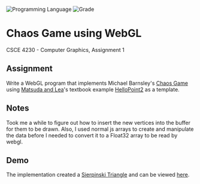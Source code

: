 <!-- using shields.io for status buttons -->
![Programming Language](https://img.shields.io/badge/Language-Javascript-black.svg)
![Grade](https://img.shields.io/badge/Grade-98-brightgreen.svg)


# Chaos Game using WebGL

CSCE 4230 - Computer Graphics, Assignment 1

## Assignment
Write a WebGL program that implements Michael Barnsley's [Chaos Game](https://en.wikipedia.org/wiki/Chaos_game) using [Matsuda and Lea](https://sites.google.com/site/webglbook/)'s textbook example [HelloPoint2](http://rodger.global-linguist.com/webgl/ch02/HelloPoint2.html) as a template.

## Notes
Took me a while to figure out how to insert the new vertices into the buffer for them to be drawn. Also, I used normal js arrays to create and manipulate the data before I needed to convert it to a Float32 array to be read by webgl.

## Demo
The implementation created a [Sierpinski Triangle](https://en.wikipedia.org/wiki/Sierpinski_triangle) and can be viewed [here](http://manuelvargas.me/ChaosGame-WebGL/).
